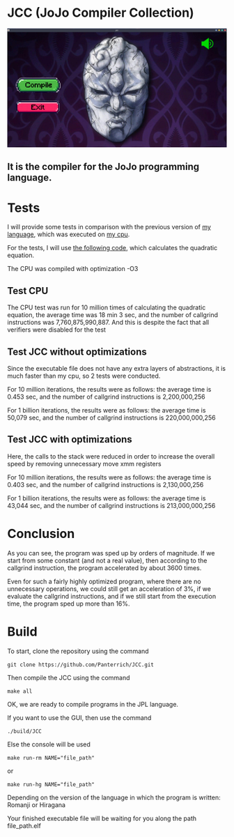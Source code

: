# JCC (JoJo Compiler Collection)

![alt text](images/README/JCC.png "program interface")
## It is the compiler for the JoJo programming language.

# Tests

I will provide some tests in comparison with the previous version of [my language](https://github.com/Panterrich/JPL "JPL"), which was executed on [my cpu](https://github.com/Panterrich/CPU "CPU"). 

For the tests, I will use [the following code](https://github.com/Panterrich/JCC/blob/master/files/Quadratic_1000.txt "Quadratic equation"), which calculates the quadratic equation.

The CPU was compiled with optimization -O3

## Test CPU

The CPU test was run for 10 million times of calculating the quadratic equation, the average time was 18 min 3 sec, and the number of callgrind instructions was 7,760,875,990,887. And this is despite the fact that all verifiers were disabled for the test

## Test JCC without optimizations

Since the executable file does not have any extra layers of abstractions, it is much faster than my cpu, so 2 tests were conducted.

For 10 million iterations, the results were as follows: the average time is 0.453 sec, and the number of callgrind instructions is 2,200,000,256

For 1 billion iterations, the results were as follows: the average time is 50,079 sec, and the number of callgrind instructions is 220,000,000,256

## Test JCC with optimizations

Here, the calls to the stack were reduced in order to increase the overall speed by removing unnecessary move xmm registers

For 10 million iterations, the results were as follows: the average time is 0.403 sec, and the number of callgrind instructions is 2,130,000,256

For 1 billion iterations, the results were as follows: the average time is 43,044 sec, and the number of callgrind instructions is 213,000,000,256

# Conclusion

As you can see, the program was sped up by orders of magnitude. If we start from some constant (and not a real value), then according to the callgrind instruction, the program accelerated by about 3600 times. 

Even for such a fairly highly optimized program, where there are no unnecessary operations, we could still get an acceleration of 3%, if we evaluate the callgrind instructions, and if we still start from the execution time, the program sped up more than 16%.



# Build
To start, clone the repository using the command

```
git clone https://github.com/Panterrich/JCC.git
```

Then compile the JCC using the command

```
make all
```
OK, we are ready to compile programs in the JPL language.

If you want to use the GUI, then use the command

```
./build/JCC
```

Else the console will be used
```
make run-rm NAME="file_path"
```
or 
```
make run-hg NAME="file_path"
```
Depending on the version of the language in which the program is written: Romanji or Hiragana

Your finished executable file will be waiting for you along the path file_path.elf

